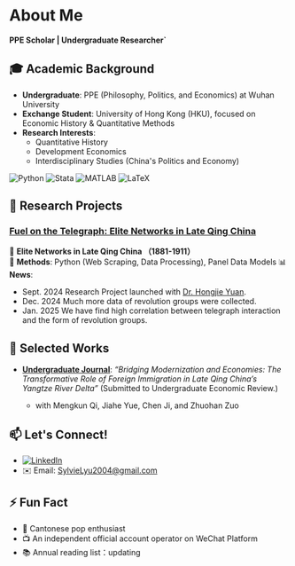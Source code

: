 # About Me
**PPE Scholar | Undergraduate Researcher`**  

## 🎓 Academic Background  
- **Undergraduate**: PPE (Philosophy, Politics, and Economics) at Wuhan University  
- **Exchange Student**: University of Hong Kong (HKU), focused on Economic History & Quantitative Methods  
- **Research Interests**:  
  - Quantitative History 
  - Development Economics
  - Interdisciplinary Studies (China's Politics and Economy)  

![Python](https://img.shields.io/badge/python-3670A0?style=flat&logo=python&logoColor=ffdd54)  ![Stata](https://img.shields.io/badge/stata-%231572B6.svg?style=flat&logo=stata&logoColor=white)  ![MATLAB](https://img.shields.io/badge/MATLAB-%230db7ed.svg?style=flat&logo=mathworks&logoColor=white)  ![LaTeX](https://img.shields.io/badge/latex-%23008080.svg?style=flat&logo=latex&logoColor=white)  


## 🚀 Research Projects  

### [Fuel on the Telegraph: Elite Networks in Late Qing China](https://github.com/Shijia-Lyu/Telegraph-Network-Research)  
📝 **Elite Networks in Late Qing China （1881-1911）**  
🔧 **Methods**: Python (Web Scraping, Data Processing), Panel Data Models
📊 **News**: 
  - Sept. 2024 Research Project launched with [Dr. Hongjie Yuan](https://ems.whu.edu.cn/info/1978/19128.htm).
  - Dec. 2024 Much more data of revolution groups were collected.
  - Jan. 2025 We have find high correlation between telegraph interaction and the form of revolution groups.  


## 📝 Selected Works    
- **[Undergraduate Journal](https://github.com/Shijia-Lyu/Immigration-Effect-Paper/tree/main)**: *“Bridging Modernization and Economies: The Transformative Role of Foreign Immigration in Late Qing China’s Yangtze River Delta”* (Submitted to Undergraduate Economic Review.)
  
  - with Mengkun Qi, Jiahe Yue, Chen Ji, and Zhuohan Zuo

## 📫 Let's Connect!  
- [![LinkedIn](https://img.shields.io/badge/LinkedIn-0077B5?style=flat&logo=linkedin&logoColor=white)](https://www.linkedin.com/in/sylvie-lyu-ab322a326/)
- ✉️ Email: SylvieLyu2004@gmail.com  

## ⚡ Fun Fact
- 🎵 Cantonese pop enthusiast
- 📺 An independent official account operator on WeChat Platform
- 📚 Annual reading list：updating
